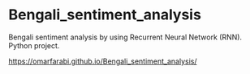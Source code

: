 # Bengali_sentiment_analysis
Bengali sentiment analysis by using Recurrent Neural Network (RNN). Python project.

https://omarfarabi.github.io/Bengali_sentiment_analysis/
